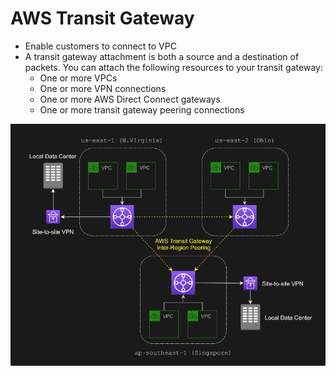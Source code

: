 # AWS Transit Gateway

- Enable customers to connect to VPC
- A transit gateway attachment is both a source and a destination of packets. You can attach the following resources to your transit gateway:
    - One or more VPCs
    - One or more VPN connections
    - One or more AWS Direct Connect gateways
    - One or more transit gateway peering connections


![Alt text](images/transit-gateway.png)